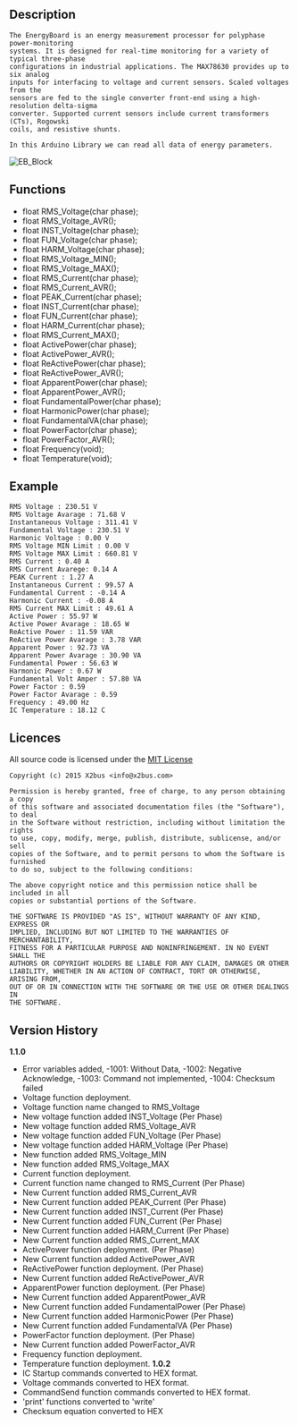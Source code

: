 ## Description
	The EnergyBoard is an energy measurement processor for polyphase power-monitoring 
	systems. It is designed for real-time monitoring for a variety of typical three-phase 
	configurations in industrial applications. The MAX78630 provides up to six analog 
	inputs for interfacing to voltage and current sensors. Scaled voltages from the 
	sensors are fed to the single converter front-end using a high-resolution delta-sigma 
	converter. Supported current sensors include current transformers (CTs), Rogowski 
	coils, and resistive shunts.  
	
	In this Arduino Library we can read all data of energy parameters.

![EB_Block](https://github.com/x2bus/EnergyBoard/blob/master/extras/EnergyBoard_Blok.jpg?raw=true)

## Functions

* float RMS_Voltage(char phase);
* float RMS_Voltage_AVR();
* float INST_Voltage(char phase);
* float FUN_Voltage(char phase);
* float HARM_Voltage(char phase);
* float RMS_Voltage_MIN();
* float RMS_Voltage_MAX();
* float RMS_Current(char phase);
* float RMS_Current_AVR();
* float PEAK_Current(char phase);
* float INST_Current(char phase);
* float FUN_Current(char phase);
* float HARM_Current(char phase);
* float RMS_Current_MAX();
* float ActivePower(char phase);
* float ActivePower_AVR();
* float ReActivePower(char phase);
* float ReActivePower_AVR();
* float ApparentPower(char phase);
* float ApparentPower_AVR();
* float FundamentalPower(char phase);
* float HarmonicPower(char phase);
* float FundamentalVA(char phase);
* float PowerFactor(char phase);
* float PowerFactor_AVR();
* float Frequency(void);
* float Temperature(void);

## Example

	RMS Voltage : 230.51 V
	RMS Voltage Avarage : 71.68 V
	Instantaneous Voltage : 311.41 V
	Fundamental Voltage : 230.51 V
	Harmonic Voltage : 0.00 V
	RMS Voltage MIN Limit : 0.00 V
	RMS Voltage MAX Limit : 660.81 V
	RMS Current : 0.40 A
	RMS Current Avarege: 0.14 A
	PEAK Current : 1.27 A
	Instantaneous Current : 99.57 A
	Fundamental Current : -0.14 A
	Harmonic Current : -0.08 A
	RMS Current MAX Limit : 49.61 A
	Active Power : 55.97 W
	Active Power Avarage : 18.65 W
	ReActive Power : 11.59 VAR
	ReActive Power Avarage : 3.78 VAR
	Apparent Power : 92.73 VA
	Apparent Power Avarage : 30.90 VA
	Fundamental Power : 56.63 W
	Harmonic Power : 0.67 W
	Fundamental Volt Amper : 57.80 VA
	Power Factor : 0.59 
	Power Factor Avarage : 0.59 
	Frequency : 49.00 Hz
	IC Temperature : 18.12 C

## Licences

All source code is licensed under the [MIT License](http://opensource.org/licenses/MIT)

	Copyright (c) 2015 X2bus <info@x2bus.com>
	 
	Permission is hereby granted, free of charge, to any person obtaining a copy
	of this software and associated documentation files (the "Software"), to deal
	in the Software without restriction, including without limitation the rights
	to use, copy, modify, merge, publish, distribute, sublicense, and/or sell
	copies of the Software, and to permit persons to whom the Software is furnished
	to do so, subject to the following conditions:
	 
	The above copyright notice and this permission notice shall be included in all
	copies or substantial portions of the Software.
	 
	THE SOFTWARE IS PROVIDED "AS IS", WITHOUT WARRANTY OF ANY KIND, EXPRESS OR
	IMPLIED, INCLUDING BUT NOT LIMITED TO THE WARRANTIES OF MERCHANTABILITY,
	FITNESS FOR A PARTICULAR PURPOSE AND NONINFRINGEMENT. IN NO EVENT SHALL THE
	AUTHORS OR COPYRIGHT HOLDERS BE LIABLE FOR ANY CLAIM, DAMAGES OR OTHER
	LIABILITY, WHETHER IN AN ACTION OF CONTRACT, TORT OR OTHERWISE, ARISING FROM,
	OUT OF OR IN CONNECTION WITH THE SOFTWARE OR THE USE OR OTHER DEALINGS IN
	THE SOFTWARE.

## Version History

**1.1.0**
* Error variables added, -1001: Without Data, -1002: Negative Acknowledge, -1003: Command not implemented, -1004: Checksum failed
* Voltage function deployment.
* Voltage function name changed to RMS_Voltage
* New voltage function added INST_Voltage (Per Phase)
* New voltage function added RMS_Voltage_AVR
* New voltage function added FUN_Voltage (Per Phase)
* New voltage function added HARM_Voltage (Per Phase)
* New function added RMS_Voltage_MIN
* New function added RMS_Voltage_MAX
* Current function deployment.
* Current function name changed to RMS_Current (Per Phase)
* New Current function added RMS_Current_AVR
* New Current function added PEAK_Current (Per Phase)
* New Current function added INST_Current (Per Phase)
* New Current function added FUN_Current (Per Phase)
* New Current function added HARM_Current (Per Phase)
* New Current function added RMS_Current_MAX
* ActivePower function deployment. (Per Phase)
* New Current function added ActivePower_AVR
* ReActivePower function deployment. (Per Phase)
* New Current function added ReActivePower_AVR
* ApparentPower function deployment. (Per Phase)
* New Current function added ApparentPower_AVR
* New Current function added FundamentalPower (Per Phase)
* New Current function added HarmonicPower (Per Phase)
* New Current function added FundamentalVA (Per Phase)
* PowerFactor function deployment. (Per Phase)
* New Current function added PowerFactor_AVR
* Frequency function deployment.
* Temperature function deployment.
**1.0.2**  
* IC Startup commands converted to HEX format.
* Voltage commands converted to HEX format.
* CommandSend function commands converted to HEX format.
* 'print' functions converted to 'write'
* Checksum equation converted to HEX
